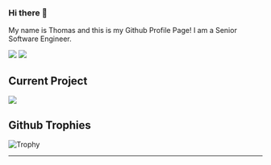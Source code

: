 ### Hi there 👋

My name is Thomas and this is my Github Profile Page! I am a Senior Software Engineer.  

![](https://github-readme-stats.vercel.app/api/top-langs/?username=thomasboom89&theme=nord&langs_count=5)  ![](https://github-readme-stats.vercel.app/api?username=thomasboom89&show_icons=true&theme=nord&line_height=30&show=reviews,prs_merged)

Current Project
---
[![](https://github-readme-stats.vercel.app/api/pin/?username=thomasboom89&repo=api-client&theme=nord&show_owner=true)](https://github.com/ThomasBoom89/api-client)

Github Trophies  
---
![Trophy](https://github-profile-trophy.vercel.app/?username=thomasboom89&rank=A,AA,AAA,S,SS,SSS,SECRET&no-frame=true&no-bg=true&margin-w=15&margin-h=15&column=7&theme=nord)  

---


<!--
**ThomasBoom89/ThomasBoom89** is a ✨ _special_ ✨ repository because its `README.md` (this file) appears on your GitHub profile.

Here are some ideas to get you started:

- 🔭 I’m currently working on ...
- 🌱 I’m currently learning ...
- 👯 I’m looking to collaborate on ...
- 🤔 I’m looking for help with ...
- 💬 Ask me about ...
- 📫 How to reach me: ...
- 😄 Pronouns: ...
- ⚡ Fun fact: ...
-->
